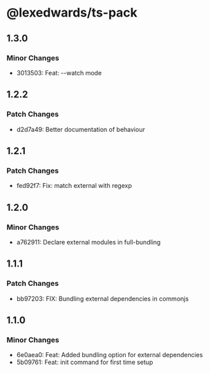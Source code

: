 # @lexedwards/ts-pack

## 1.3.0

### Minor Changes

- 3013503: Feat: --watch mode

## 1.2.2

### Patch Changes

- d2d7a49: Better documentation of behaviour

## 1.2.1

### Patch Changes

- fed92f7: Fix: match external with regexp

## 1.2.0

### Minor Changes

- a762911: Declare external modules in full-bundling

## 1.1.1

### Patch Changes

- bb97203: FIX: Bundling external dependencies in commonjs

## 1.1.0

### Minor Changes

- 6e0aea0: Feat: Added bundling option for external dependencies
- 5b09761: Feat: init command for first time setup
